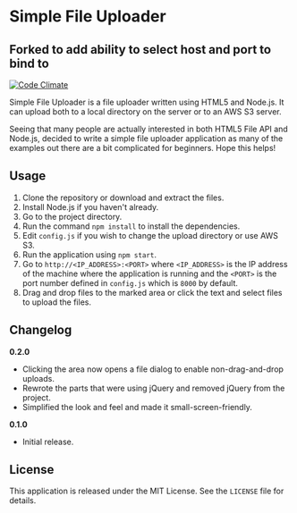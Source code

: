 # Simple File Uploader

## Forked to add ability to select host and port to bind to

[![Code Climate](https://codeclimate.com/github/merty/simple-file-uploader/badges/gpa.svg)](https://codeclimate.com/github/merty/simple-file-uploader)

Simple File Uploader is a file uploader written using HTML5 and Node.js. It can upload both to a local directory on the server or to an AWS S3 server.

Seeing that many people are actually interested in both HTML5 File API and Node.js, decided to write a simple file uploader application as many of the examples out there are a bit complicated for beginners. Hope this helps!

## Usage

1. Clone the repository or download and extract the files.
2. Install Node.js if you haven't already.
3. Go to the project directory.
4. Run the command `npm install` to install the dependencies.
4. Edit `config.js` if you wish to change the upload directory or use AWS S3.
5. Run the application using `npm start`.
6. Go to `http://<IP_ADDRESS>:<PORT>` where `<IP_ADDRESS>` is the IP address of the machine where the application is running and the `<PORT>` is the port number defined in `config.js` which is `8000` by default.
7. Drag and drop files to the marked area or click the text and select files to upload the files.

## Changelog

**0.2.0**

* Clicking the area now opens a file dialog to enable non-drag-and-drop uploads.
* Rewrote the parts that were using jQuery and removed jQuery from the project.
* Simplified the look and feel and made it small-screen-friendly.

**0.1.0**

* Initial release.

## License

This application is released under the MIT License. See the `LICENSE` file for details.
